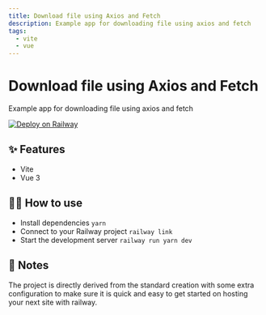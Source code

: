 ```yaml
---
title: Download file using Axios and Fetch
description: Example app for downloading file using axios and fetch
tags:
  - vite
  - vue
---
```



# Download file using Axios and Fetch
Example app for downloading file using axios and fetch

[![Deploy on Railway](https://railway.app/button.svg)](https://railway.app/new/template/ymiqGQ?referralCode=OH27A5)

## ✨ Features

- Vite
- Vue 3

## 💁‍♀️ How to use

- Install dependencies `yarn`
- Connect to your Railway project `railway link`
- Start the development server `railway run yarn dev`

## 📝 Notes

The project is directly derived from the standard creation with some extra configuration to make sure it is quick and easy to get started on hosting your next site with railway. 
